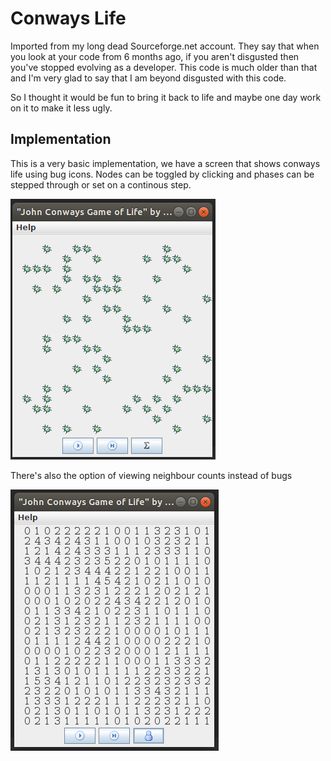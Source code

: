 # Conways Life

Imported from my long dead Sourceforge.net account.
They say that when you look at your code from 6 months ago, if you aren't disgusted then you've stopped evolving as a developer.  This code is much older than that and I'm very glad to say that I am beyond disgusted with this code.

So I thought it would be fun to bring it back to life and maybe one day work on it to make it less ugly.

## Implementation

This is a very basic implementation, we have a screen that shows conways life using bug icons.  Nodes can be toggled by clicking and phases can be stepped through or set on a continous step.  

![Standard view](img/screenshots/bugs.png)

There's also the option of viewing neighbour counts instead of bugs

![Neighbbour count view](img/screenshots/neighbours.png)
